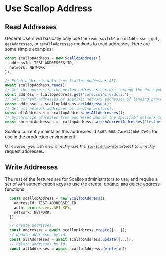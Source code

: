 # Use Scallop Address

## Read Addresses

General Users will basically only use the `read`, `switchCurrentAddresses`, `get`, `getAddresses`, or `getAllAddresses` methods to read addresses. Here are some simple examples:

```typescript
const scallopAddress = new ScallopAddress({
  addressId: TEST_ADDRESSES_ID,
  network: NETWORK,
});

// Fetch addresses data from Scallop Addresses API.
await scallopAddress.read();
// Get the address in the nested address structure through the dot symbol.
const address = scallopAddress.get('core.coins.usdc.id');
// Get current addresses or specific network addresses of lending protocol.
const addresses = scallopAddress.getAddresses();
// Get all network addresses of lending protocol.
const allAddresses = scallopAddress.getAllAddresses();
// Synchronize addresses from addresses map of the specified network to the current addresses of instance.
const currentAddresses = scallopAddress.switchCurrentAddresses('testnet');
```

Scallop currently maintains this addresses id `6462a088a7ace142bb6d7e9b` for use in the production environment.

Of course, you can also directly use the [sui-scallop-api](https://github.com/scallop-io/sui-scallop-api) project to directly request addresses.

## Write Addresses

The rest of the features are for Scallop administrators to use, and require a set of API authentication keys to use the create, update, and delete address functions.

```typescript
  const scallopAddress = new ScallopAddress({
    addressId: TEST_ADDRESSES_ID,
    auth: process.env.API_KEY,
    network: NETWORK,
  });

  // create addresses.
  const addresses = await scallopAddress.create({...});
  // Update addresses by id.
  const allAddresses = await scallopAddress.update({...});
  // delete addresses by id.
  const allAddresses = await scallopAddress.delete(id);
```
